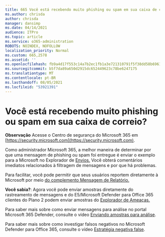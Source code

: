 ```yaml
---
title: 665 Você está recebendo muito phishing ou spam em sua caixa de correio?
ms.author: chrisda
author: chrisda
manager: dansimp
ms.date: 04/14/2021
audience: ITPro
ms.topic: article
ms.service: o365-administration
ROBOTS: NOINDEX, NOFOLLOW
localization_priority: Normal
ms.custom: 665,2578
ms.assetid: ''
ms.openlocfilehash: fb9a4d17f553c14a7b2ec1fb1a3e721310791f5f38dd58b696162f766243c1f2
ms.sourcegitcommit: b5f7da89a650d2915dc652449623c78be6247175
ms.translationtype: MT
ms.contentlocale: pt-BR
ms.lasthandoff: 08/05/2021
ms.locfileid: "53921391"
---
```

# <a name="are-you-receiving-too-much-phish-or-spam-in-your-mailbox"></a>Você está recebendo muito phishing ou spam em sua caixa de correio?

**Observação** Acesse o Centro de segurança do Microsoft 365 em [https://security.microsoft.com](https://security.microsoft.com).

Como administrador Microsoft 365, a melhor maneira de determinar por que uma mensagem de phishing ou spam foi entregue é enviar o exemplo para a Microsoft no Explorador de [Envios.](https://security.microsoft.com/reportsubmission) Você obterá comentários imediatos relacionados à filtragem de mensagens e por que há problemas.

Para facilitar, você pode permitir que seus usuários reportem diretamente à Microsoft por meio [do complemento Mensagem de Relatório.](https://appsource.microsoft.com/product/office/WA104381180?src=office&tab=Overview)

**Você sabia?**: Agora você pode [](https://security.microsoft.com/messagetrace) enviar amostras diretamente do rastreamento de mensagens e do E5/Microsoft Defender para Office 365 clientes do Plano 2 podem enviar amostras do [Explorador de Ameaças.](/microsoft-365/security/office-365-security/threat-explorer)

Para saber mais sobre como enviar mensagens para análise no portal Microsoft 365 Defender, consulte o vídeo [Enviando amostras para análise](https://go.microsoft.com/fwlink/?linkid=2166435).

Para saber mais sobre como investigar falsos negativos no Microsoft Defender para Office 365, consulte o vídeo [Estratégia negativa false](https://go.microsoft.com/fwlink/?linkid=2166434).
